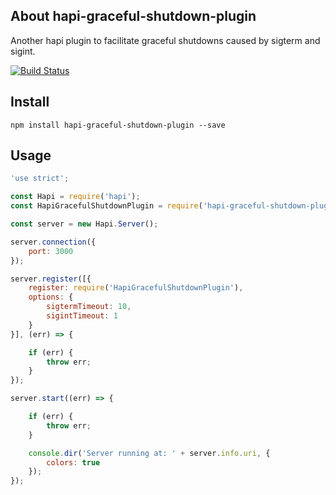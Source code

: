 
## About hapi-graceful-shutdown-plugin

Another hapi plugin to facilitate graceful shutdowns caused by sigterm and sigint.

[![Build Status](https://travis-ci.org/visualjeff/hapi-graceful-shutdown-plugin.png)](https://travis-ci.org/visualjeff/hapi-graceful-shutdown-plugin)

## Install
```
npm install hapi-graceful-shutdown-plugin --save
```


## Usage

```js
'use strict';

const Hapi = require('hapi');
const HapiGracefulShutdownPlugin = require('hapi-graceful-shutdown-plugin');

const server = new Hapi.Server();

server.connection({
    port: 3000
});

server.register([{
    register: require('HapiGracefulShutdownPlugin'),
    options: {
        sigtermTimeout: 10,
        sigintTimeout: 1
    }
}], (err) => {

    if (err) {
        throw err;
    }
});

server.start((err) => {

    if (err) {
        throw err;
    }

    console.dir('Server running at: ' + server.info.uri, {
        colors: true
    });
});
```
